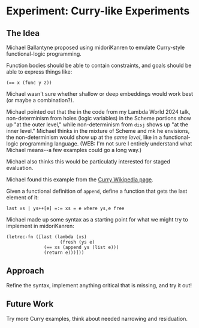 # Experiment: Curry-like Experiments

## The Idea

Michael Ballantyne proposed using midoriKanren to emulate Curry-style functional-logic programming.

Function bodies should be able to contain constraints, and goals should be able to express things like:

```
(== x (func y z))
```

Michael wasn't sure whether shallow or deep embeddings would work best (or maybe a combination?).

Michael pointed out that the in the code from my Lambda World 2024 talk, non-determinism from holes (logic variables) in the Scheme portions show up "at the outer level," while non-determinism from `disj` shows up "at the inner level."  Michael thinks in the mixture of Scheme and mk he envisions, the non-determinism would show up at the *same level*, like in a functional-logic programming language. (WEB: I'm not sure I entirely understand what Michael means--a few examples could go a long way.)

Michael also thinks this would be particulatly interested for staged evaluation.

Michael found this example from the [Curry Wikipedia page](https://en.wikipedia.org/wiki/Curry_%28programming_language%29).

Given a functional definition of `append`, define a function that gets the last element of it:

```
last xs | ys++[e] =:= xs = e where ys,e free
```

Michael made up some syntax as a starting point for what we might try to implement in midoriKanren:

```
(letrec-fn ([last (lambda (xs)
                    (fresh (ys e)
		      (== xs (append ys (list e)))
		      (return e)))]))
```

## Approach

Refine the syntax, implement anything critical that is missing, and try it out!

## Future Work

Try more Curry examples, think about needed narrowing and residuation.